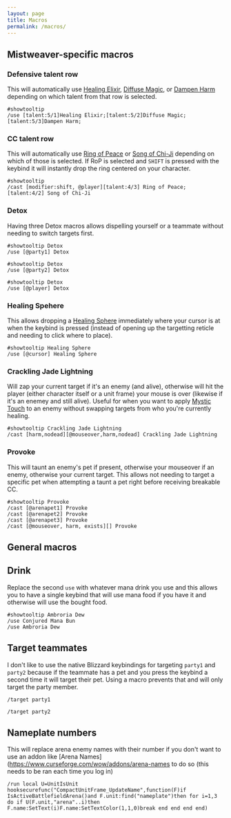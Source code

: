 ```yaml
---
layout: page
title: Macros
permalink: /macros/
---
```


## Mistweaver-specific macros

### Defensive talent row
This will automatically use [Healing Elixir](https://www.wowhead.com/spell=122281), [Diffuse Magic](https://www.wowhead.com/spell=122783), or [Dampen Harm](https://www.wowhead.com/spell=122278) depending on which talent from that row is selected.
```
#showtooltip
/use [talent:5/1]Healing Elixir;[talent:5/2]Diffuse Magic;[talent:5/3]Dampen Harm;
```

### CC talent row
This will automatically use [Ring of Peace](https://www.wowhead.com/spell=116844) or [Song of Chi-Ji](https://www.wowhead.com/spell=198898) depending on which of those is selected. If RoP is selected and `SHIFT` is pressed with the keybind it will instantly drop the ring centered on your character.
```
#showtooltip
/cast [modifier:shift, @player][talent:4/3] Ring of Peace; [talent:4/2] Song of Chi-Ji
```

### Detox
Having three Detox macros allows dispelling yourself or a teammate without needing to switch targets first.
```
#showtooltip Detox
/use [@party1] Detox
```

```
#showtooltip Detox
/use [@party2] Detox
```

```
#showtooltip Detox
/use [@player] Detox
```

### Healing Spehere
This allows dropping a [Healing Sphere](https://www.wowhead.com/spell=205234) immediately where your cursor is at when the keybind is pressed (instead of opening up the targetting reticle and needing to click where to place).
```
#showtooltip Healing Sphere
/use [@cursor] Healing Sphere
```

### Crackling Jade Lightning
Will zap your current target if it's an enemy (and alive), otherwise will hit the player (either character itself or a unit frame) your mouse is over (likewise if it's an enemey and still alive). Useful for when you want to apply [Mystic Touch](https://www.wowhead.com/spell=8647/mystic-touch) to an enemy without swapping targets from who you're currently healing.
```
#showtooltip Crackling Jade Lightning
/cast [harm,nodead][@mouseover,harm,nodead] Crackling Jade Lightning
```

### Provoke
This will taunt an enemy's pet if present, otherwise your mouseover if an enemy, otherwise your current target. This allows not needing to target a specific pet when attempting a taunt a pet right before receiving breakable CC.
```
#showtooltip Provoke
/cast [@arenapet1] Provoke
/cast [@arenapet2] Provoke
/cast [@arenapet3] Provoke
/cast [@mouseover, harm, exists][] Provoke
```

## General macros

## Drink
Replace the second `use` with whatever mana drink you use and this allows you to have a single keybind that will use mana food if you have it and otherwise will use the bought food.
```
#showtooltip Ambroria Dew
/use Conjured Mana Bun
/use Ambroria Dew
```

## Target teammates
I don't like to use the native Blizzard keybindings for targeting `party1` and `party2` because if the teammate has a pet and you press the keybind a second time it will target their pet. Using a macro prevents that and will only target the party member.
```
/target party1
```

```
/target party2
```

## Nameplate numbers
This will replace arena enemy names with their number if you don't want to use an addon like [Arena Names](https://www.curseforge.com/wow/addons/arena-names to do so (this needs to be ran each time you log in)
```
/run local U=UnitIsUnit hooksecurefunc("CompactUnitFrame_UpdateName",function(F)if IsActiveBattlefieldArena()and F.unit:find("nameplate")then for i=1,3 do if U(F.unit,"arena"..i)then F.name:SetText(i)F.name:SetTextColor(1,1,0)break end end end end)
```